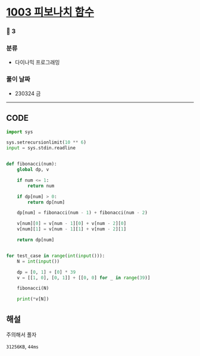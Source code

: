 # [1003 피보나치 함수](https://www.acmicpc.net/problem/1003)

### 🥈 3

### 분류

- 다이나믹 프로그래밍

### 풀이 날짜

- 230324 금

---

## CODE

```python
import sys

sys.setrecursionlimit(10 ** 6)
input = sys.stdin.readline


def fibonacci(num):
    global dp, v

    if num <= 1:
        return num

    if dp[num] > 0:
        return dp[num]

    dp[num] = fibonacci(num - 1) + fibonacci(num - 2)

    v[num][0] = v[num - 1][0] + v[num - 2][0]
    v[num][1] = v[num - 1][1] + v[num - 2][1]

    return dp[num]


for test_case in range(int(input())):
    N = int(input())

    dp = [0, 1] + [0] * 39
    v = [[1, 0], [0, 1]] + [[0, 0] for _ in range(39)]

    fibonacci(N)

    print(*v[N])

```

## 해설

주의해서 풀자

`31256KB`, `44ms`
